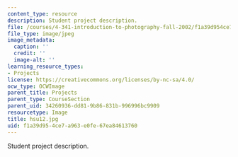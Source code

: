 ```yaml
---
content_type: resource
description: Student project description.
file: /courses/4-341-introduction-to-photography-fall-2002/f1a39d954ce7a963e0fe67ea84613760_hsu12.jpg
file_type: image/jpeg
image_metadata:
  caption: ''
  credit: ''
  image-alt: ''
learning_resource_types:
- Projects
license: https://creativecommons.org/licenses/by-nc-sa/4.0/
ocw_type: OCWImage
parent_title: Projects
parent_type: CourseSection
parent_uid: 34260936-dd81-9b86-831b-996996bc9909
resourcetype: Image
title: hsu12.jpg
uid: f1a39d95-4ce7-a963-e0fe-67ea84613760
---
```

Student project description.